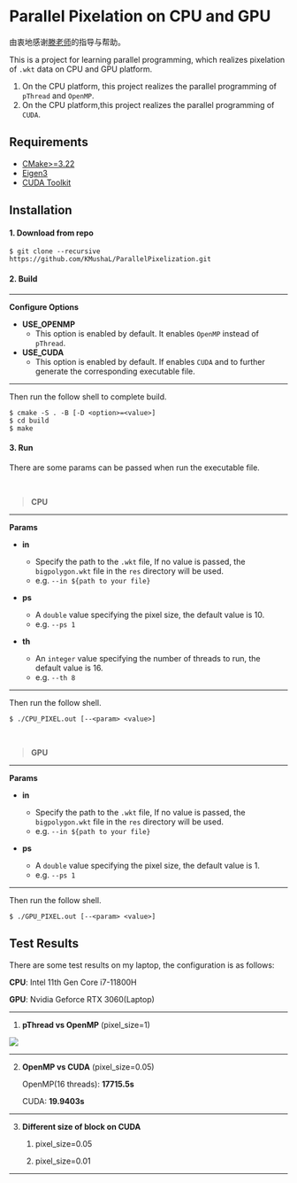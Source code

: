 # Parallel Pixelation on CPU and GPU

由衷地感谢[滕老师](https://github.com/tengdj)的指导与帮助。

This is a project for learning parallel programming, which realizes pixelation of `.wkt` data on CPU and GPU platform.

1. On the CPU platform, this project realizes the parallel programming of `pThread` and `OpenMP`.
2. On the CPU platform,this project realizes the parallel programming of `CUDA`.

## Requirements
- [CMake>=3.22](https://cmake.org/)
- [Eigen3](https://eigen.tuxfamily.org)
- [CUDA Toolkit](https://developer.nvidia.com/cuda-toolkit)

## Installation

#### 1. Download from repo
```shell
$ git clone --recursive https://github.com/KMushaL/ParallelPixelization.git
```
#### 2. Build

---

**Configure Options**

- **USE_OPENMP**
  - This option is enabled by default. It enables `OpenMP` instead of `pThread`.
- **USE_CUDA** 
  - This option is enabled by default. If enables `CUDA` and to further generate the corresponding executable file.

---

Then run the follow shell to complete build.
```shell
$ cmake -S . -B [-D <option>=<value>]
$ cd build
$ make
```

#### 3. Run

There are some params can be passed when run the executable file.

<br>

>**CPU**

---

**Params**

- **in** 
  - Specify the path to the `.wkt` file, If no value is passed, the `bigpolygon.wkt` file in the `res` directory will be used.
  - e.g. `--in ${path to your file}`

- **ps** 
  - A `double` value specifying the pixel size, the default value is 10. 
  - e.g. `--ps 1`

- **th**
    - An `integer` value specifying the number of threads to run, the default value is 16.
    - e.g. `--th 8`

---

Then run the follow shell.
```shell
$ ./CPU_PIXEL.out [--<param> <value>]
```

<br>

>**GPU**

---

**Params**

- **in**
    - Specify the path to the `.wkt` file, If no value is passed, the `bigpolygon.wkt` file in the `res` directory will be used.
    - e.g. `--in ${path to your file}`

- **ps**
    - A `double` value specifying the pixel size, the default value is 1.
    - e.g. `--ps 1`

---

Then run the follow shell.
```shell
$ ./GPU_PIXEL.out [--<param> <value>]
```
## Test Results

There are some test results on my laptop, the configuration is as follows:

**CPU**: Intel 11th Gen Core i7-11800H

**GPU**: Nvidia Geforce RTX 3060(Laptop)

---

1. **pThread vs OpenMP** (pixel_size=1)

![](https://github.com/KMushaL/ParallelPixelization/blob/master/READEME.assests/pthread%20vs%20openmp.png)
    
---

2. **OpenMP vs CUDA** (pixel_size=0.05)

    OpenMP(16 threads): **17715.5s**

    CUDA: **19.9403s**

---

3. **Different size of block on CUDA**

   1. pixel_size=0.05

   2. pixel_size=0.01

---